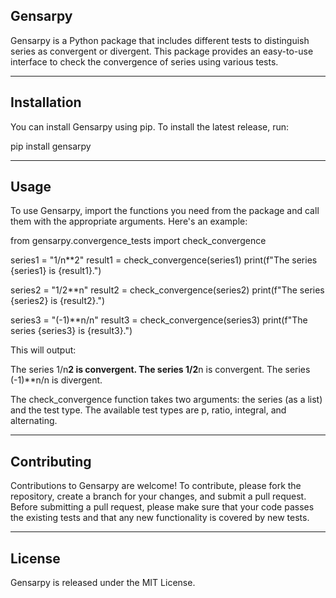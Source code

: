 Gensarpy
--------

Gensarpy is a Python package that includes different tests to distinguish series as convergent or divergent. This package provides an easy-to-use interface to check the convergence of series using various tests.

***************************



Installation
------------

You can install Gensarpy using pip. To install the latest release, run:

pip install gensarpy

***************************



Usage
-----

To use Gensarpy, import the functions you need from the package and call them with the appropriate arguments. Here's an example:

from gensarpy.convergence_tests import check_convergence

series1 = "1/n**2"
result1 = check_convergence(series1)
print(f"The series {series1} is {result1}.")

series2 = "1/2**n"
result2 = check_convergence(series2)
print(f"The series {series2} is {result2}.")

series3 = "(-1)**n/n"
result3 = check_convergence(series3)
print(f"The series {series3} is {result3}.")
 
This will output:

The series 1/n**2 is convergent.
The series 1/2**n is convergent.
The series (-1)**n/n is divergent.


The check_convergence function takes two arguments: the series (as a list) and the test type. The available test types are p, ratio, integral, and alternating.

***************************



Contributing
------------
Contributions to Gensarpy are welcome! To contribute, please fork the repository, create a branch for your changes, and submit a pull request. Before submitting a pull request, please make sure that your code passes the existing tests and that any new functionality is covered by new tests.

***************************



License
-------
Gensarpy is released under the MIT License.
